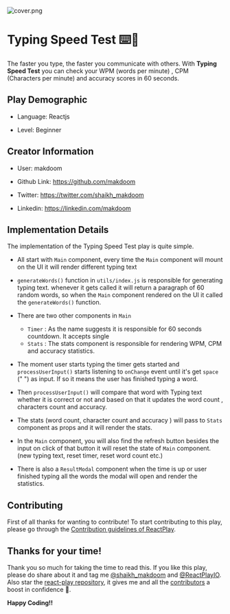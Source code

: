 ![cover.png](https://i.postimg.cc/0yKFRpT1/cover.png)

# Typing Speed Test ⌨️🚀

The faster you type, the faster you communicate with others. With **Typing Speed Test** you can check your WPM (words per minute) , CPM (Characters per minute) and accuracy scores in 60 seconds.

## Play Demographic

- Language: Reactjs

- Level: Beginner

## Creator Information

- User: makdoom

- Github Link: https://github.com/makdoom

- Twitter: https://twitter.com/shaikh_makdoom

- Linkedin: https://linkedin.com/makdoom

## Implementation Details

The implementation of the Typing Speed Test play is quite simple.

- All start with `Main` component, every time the `Main` component will mount on the UI it will render different typing text

- `generateWords()` function in `utils/index.js` is responsible for generating typing text. whenever it gets called it will return a paragraph of 60 random words, so when the `Main` component rendered on the UI it called the `generateWords()` function.

- There are two other components in `Main`

  - `Timer` : As the name suggests it is responsible for 60 seconds countdown. It accepts single
  - `Stats` : The stats component is responsible for rendering WPM, CPM and accuracy statistics.

- The moment user starts typing the timer gets started and `processUserInput()` starts listening to `onChange` event until it's get `space` (" ") as input. If so it means the user has finished typing a word.

- Then `processUserInput()` will compare that word with Typing text whether it is correct or not and based on that it updates the word count , characters count and accuracy.

- The stats (word count, character count and accuracy ) will pass to `Stats` component as props and it will render the stats.

- In the `Main` component, you will also find the refresh button besides the input on click of that button it will reset the state of `Main` component. (new typing text, reset timer, reset word count etc.)

- There is also a `ResultModal` component when the time is up or user finished typing all the words the modal will open and render the statistics.

## Contributing

First of all thanks for wanting to contribute! To start contributing to this play, please go through the [Contribution guidelines of ReactPlay](https://github.com/reactplay/react-play/blob/main/CONTRIBUTING.md).

## Thanks for your time!

Thank you so much for taking the time to read this. If you like this play, please do share about it and tag me [@shaikh_makdoom](https://twitter.com/shaikh_makdoom) and [@ReactPlayIO](https://twitter.com/ReactPlayIO). Also star the [react-play repository](https://github.com/reactplay/react-play), it gives me and all the [contributors](https://github.com/reactplay/react-play#contributors-) a boost in confidence 🤩.

**Happy Coding!!**
